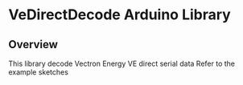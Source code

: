 # VeDirectDecode Arduino Library

## Overview
This library decode Vectron Energy VE direct serial data
Refer to the example sketches